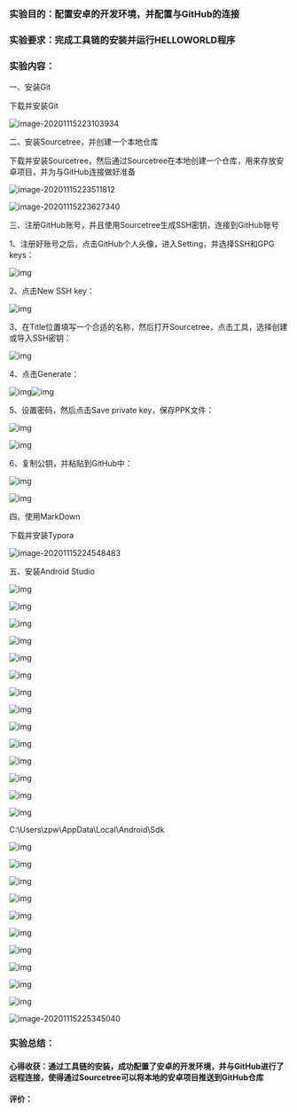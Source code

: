 ### 实验目的：配置安卓的开发环境，并配置与GitHub的连接

### 实验要求：完成工具链的安装并运行HELLOWORLD程序

### 实验内容：

一、安装Git

下载并安装Git

![image-20201115223103934](work_1.assets/image-20201115223103934.png)

二、安装Sourcetree，并创建一个本地仓库

下载并安装Sourcetree，然后通过Sourcetree在本地创建一个仓库，用来存放安卓项目，并为与GitHub连接做好准备

![image-20201115223511812](work_1.assets/image-20201115223511812.png)

![image-20201115223627340](work_1.assets/image-20201115223627340.png)

三、注册GitHub账号，并且使用Sourcetree生成SSH密钥，连接到GitHub账号

1、注册好账号之后，点击GitHub个人头像，进入Setting，并选择SSH和GPG keys：

![img](work_1.assets/clip_image002.jpg)

2、点击New SSH key：

![img](work_1.assets/clip_image004.jpg)

3、在Title位置填写一个合适的名称，然后打开Sourcetree，点击工具，选择创建或导入SSH密钥：

![img](work_1.assets/clip_image006.jpg)

4、点击Generate：

![img](work_1.assets/clip_image008.jpg)![img](work_1.assets/clip_image010.jpg)

5、设置密码，然后点击Save private key，保存PPK文件：

![img](work_1.assets/clip_image012.jpg) 

 

![img](work_1.assets/clip_image014.jpg)

6、复制公钥，并粘贴到GitHub中：

![img](work_1.assets/clip_image016.jpg)

 

![img](work_1.assets/clip_image018.jpg)

四、使用MarkDown

下载并安装Typora

![image-20201115224548483](work_1.assets/image-20201115224548483.png)

五、安装Android Studio

![img](work_1.assets/clip_image002-1605451613944.jpg)

![img](work_1.assets/clip_image004-1605451613944.jpg)

![img](work_1.assets/clip_image006-1605451613945.jpg)

![img](work_1.assets/clip_image008-1605451613945.jpg)

![img](work_1.assets/clip_image010-1605451613945.jpg)

![img](work_1.assets/clip_image012-1605451613945.jpg)

![img](work_1.assets/clip_image014-1605451613945.jpg)

![img](work_1.assets/clip_image016-1605451613945.jpg)

![img](work_1.assets/clip_image018-1605451613945.jpg)

![img](work_1.assets/clip_image020.jpg)

![img](work_1.assets/clip_image022.jpg)

![img](work_1.assets/clip_image024.jpg)

![img](work_1.assets/clip_image026.jpg)

![img](work_1.assets/clip_image028.jpg)

C:\Users\zpw\AppData\Local\Android\Sdk

![img](work_1.assets/clip_image030.jpg)

![img](work_1.assets/clip_image032.jpg)

![img](work_1.assets/clip_image034.jpg)

![img](work_1.assets/clip_image036.jpg)

![img](work_1.assets/clip_image038.jpg)

![img](work_1.assets/clip_image040.jpg)

![img](work_1.assets/clip_image042.jpg)

![img](work_1.assets/clip_image044.jpg)

![img](work_1.assets/clip_image046.jpg)

![img](work_1.assets/clip_image048.jpg)

![image-20201115225345040](work_1.assets/image-20201115225345040.png)

### 实验总结：

#### 心得收获：通过工具链的安装，成功配置了安卓的开发环境，并与GitHub进行了远程连接，使得通过Sourcetree可以将本地的安卓项目推送到GitHub仓库

#### 评价：

